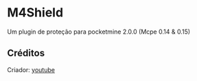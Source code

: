 # M4Shield
Um plugin de proteção para pocketmine 2.0.0 (Mcpe 0.14 &amp; 0.15)
## Créditos
Criador: [youtube](https://youtube.com/@wtfmatheus)
